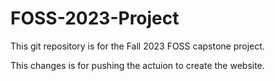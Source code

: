 # FOSS-2023-Project

This git repository is for the Fall 2023 FOSS capstone project. 

This changes is for pushing the actuion to create the website.
